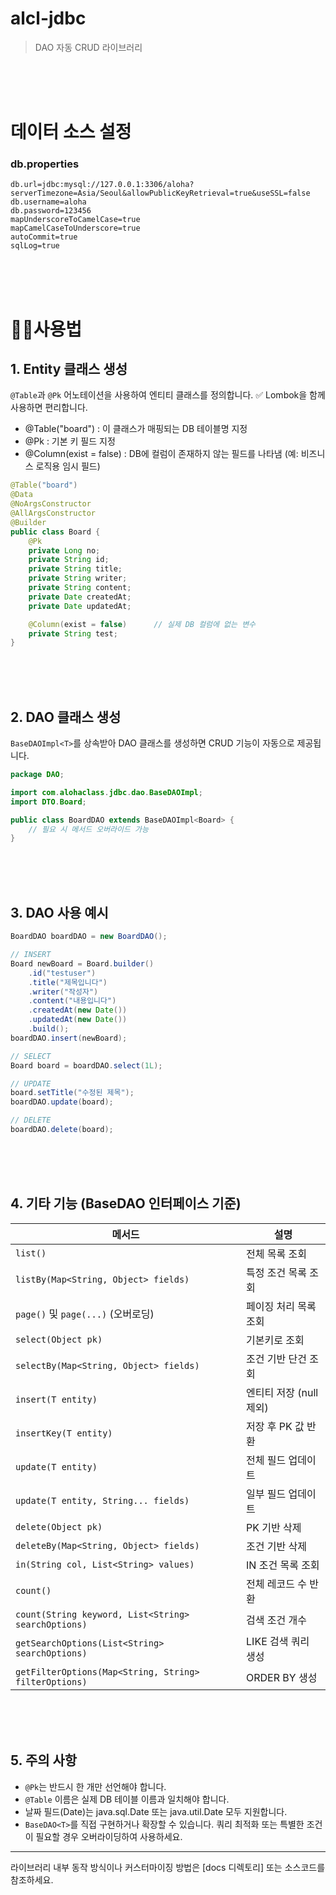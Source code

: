 # alcl-jdbc
 > DAO 자동 CRUD 라이브러리

<br><br><br>

# 데이터 소스 설정
### db.properties
```
db.url=jdbc:mysql://127.0.0.1:3306/aloha?serverTimezone=Asia/Seoul&allowPublicKeyRetrieval=true&useSSL=false
db.username=aloha
db.password=123456
mapUnderscoreToCamelCase=true
mapCamelCaseToUnderscore=true
autoCommit=true
sqlLog=true
```
<br><br><br>

# 👩‍🏫사용법

## 1. Entity 클래스 생성
`@Table`과 `@Pk` 어노테이션을 사용하여 엔티티 클래스를 정의합니다. 
✅ Lombok을 함께 사용하면 편리합니다.

- @Table("board") : 이 클래스가 매핑되는 DB 테이블명 지정
- @Pk : 기본 키 필드 지정
- @Column(exist = false) : DB에 컬럼이 존재하지 않는 필드를 나타냄 (예: 비즈니스 로직용 임시 필드)

```java
@Table("board")
@Data
@NoArgsConstructor
@AllArgsConstructor
@Builder
public class Board {
    @Pk
    private Long no;
    private String id;
    private String title;
    private String writer;
    private String content;
    private Date createdAt;
    private Date updatedAt;

    @Column(exist = false)		// 실제 DB 컬럼에 없는 변수
    private String test;
}
```
<br><br><br>
## 2. DAO 클래스 생성
`BaseDAOImpl<T>`를 상속받아 DAO 클래스를 생성하면 CRUD 기능이 자동으로 제공됩니다.

```java
package DAO;

import com.alohaclass.jdbc.dao.BaseDAOImpl;
import DTO.Board;

public class BoardDAO extends BaseDAOImpl<Board> {
    // 필요 시 메서드 오버라이드 가능
}
```
<br><br><br>
## 3. DAO 사용 예시
```java
BoardDAO boardDAO = new BoardDAO();

// INSERT
Board newBoard = Board.builder()
    .id("testuser")
    .title("제목입니다")
    .writer("작성자")
    .content("내용입니다")
    .createdAt(new Date())
    .updatedAt(new Date())
    .build();
boardDAO.insert(newBoard);

// SELECT
Board board = boardDAO.select(1L);

// UPDATE
board.setTitle("수정된 제목");
boardDAO.update(board);

// DELETE
boardDAO.delete(board);
```
<br><br><br>
## 4. 기타 기능 (BaseDAO 인터페이스 기준)
| 메서드 | 설명 |
|--------|------|
| `list()` | 전체 목록 조회 |
| `listBy(Map<String, Object> fields)` | 특정 조건 목록 조회 |
| `page()` 및 `page(...)` (오버로딩) | 페이징 처리 목록 조회 |
| `select(Object pk)` | 기본키로 조회 |
| `selectBy(Map<String, Object> fields)` | 조건 기반 단건 조회 |
| `insert(T entity)` | 엔티티 저장 (null 제외) |
| `insertKey(T entity)` | 저장 후 PK 값 반환 |
| `update(T entity)` | 전체 필드 업데이트 |
| `update(T entity, String... fields)` | 일부 필드 업데이트 |
| `delete(Object pk)` | PK 기반 삭제 |
| `deleteBy(Map<String, Object> fields)` | 조건 기반 삭제 |
| `in(String col, List<String> values)` | IN 조건 목록 조회 |
| `count()` | 전체 레코드 수 반환 |
| `count(String keyword, List<String> searchOptions)` | 검색 조건 개수 |
| `getSearchOptions(List<String> searchOptions)` | LIKE 검색 쿼리 생성 |
| `getFilterOptions(Map<String, String> filterOptions)` | ORDER BY 생성 |

<br><br><br>
## 5. 주의 사항
- `@Pk`는 반드시 한 개만 선언해야 합니다.
- `@Table` 이름은 실제 DB 테이블 이름과 일치해야 합니다.
- 날짜 필드(Date)는 java.sql.Date 또는 java.util.Date 모두 지원합니다.
- `BaseDAO<T>`를 직접 구현하거나 확장할 수 있습니다. 쿼리 최적화 또는 특별한 조건이 필요할 경우 오버라이딩하여 사용하세요.

---

라이브러리 내부 동작 방식이나 커스터마이징 방법은 [docs 디렉토리] 또는 소스코드를 참조하세요.


